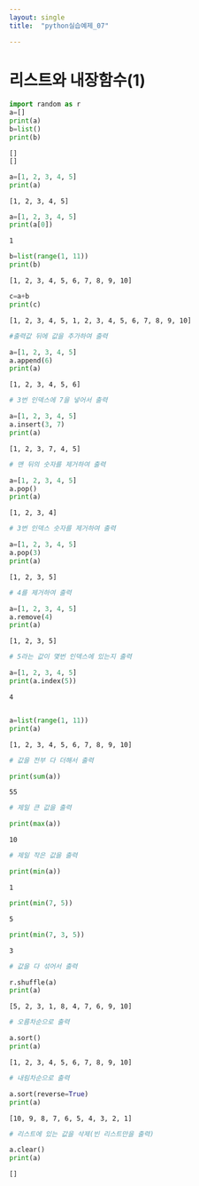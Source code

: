 ```yaml
---
layout: single
title:  "python실습예제_07"

---
```

# 리스트와 내장함수(1)


```python
import random as r
a=[]
print(a)
b=list()
print(b)
```

    []
    []
    


```python
a=[1, 2, 3, 4, 5]
print(a)
```

    [1, 2, 3, 4, 5]
    


```python
a=[1, 2, 3, 4, 5]
print(a[0])
```

    1
    


```python
b=list(range(1, 11))
print(b)
```

    [1, 2, 3, 4, 5, 6, 7, 8, 9, 10]
    


```python
c=a+b
print(c)
```

    [1, 2, 3, 4, 5, 1, 2, 3, 4, 5, 6, 7, 8, 9, 10]
    


```python
#출력값 뒤에 값을 추가하여 출력
```


```python
a=[1, 2, 3, 4, 5]
a.append(6)
print(a)
```

    [1, 2, 3, 4, 5, 6]
    


```python
# 3번 인덱스에 7을 넣어서 출력
```


```python
a=[1, 2, 3, 4, 5]
a.insert(3, 7)
print(a)
```

    [1, 2, 3, 7, 4, 5]
    


```python
# 맨 뒤의 숫자를 제거하여 출력
```


```python
a=[1, 2, 3, 4, 5]
a.pop()
print(a)
```

    [1, 2, 3, 4]
    


```python
# 3번 인덱스 숫자를 제거하여 출력
```


```python
a=[1, 2, 3, 4, 5]
a.pop(3)
print(a)
```

    [1, 2, 3, 5]
    


```python
# 4를 제거하여 출력
```


```python
a=[1, 2, 3, 4, 5]
a.remove(4)
print(a)
```

    [1, 2, 3, 5]
    


```python
# 5라는 값이 몇번 인덱스에 있는지 출력
```


```python
a=[1, 2, 3, 4, 5]
print(a.index(5))
```

    4
    


```python

```


```python
a=list(range(1, 11))
print(a)
```

    [1, 2, 3, 4, 5, 6, 7, 8, 9, 10]
    


```python
# 값을 전부 다 더해서 출력
```


```python
print(sum(a))
```

    55
    


```python
# 제일 큰 값을 출력
```


```python
print(max(a))
```

    10
    


```python
# 제일 작은 값을 출력
```


```python
print(min(a))
```

    1
    


```python
print(min(7, 5))
```

    5
    


```python
print(min(7, 3, 5))
```

    3
    


```python
# 값을 다 섞어서 출력
```


```python
r.shuffle(a)
print(a)
```

    [5, 2, 3, 1, 8, 4, 7, 6, 9, 10]
    


```python
# 오름차순으로 출력
```


```python
a.sort()
print(a)
```

    [1, 2, 3, 4, 5, 6, 7, 8, 9, 10]
    


```python
# 내림차순으로 출력
```


```python
a.sort(reverse=True)
print(a)
```

    [10, 9, 8, 7, 6, 5, 4, 3, 2, 1]
    


```python
# 리스트에 있는 값을 삭제(빈 리스트만을 출력)
```


```python
a.clear()
print(a)
```

    []
    
